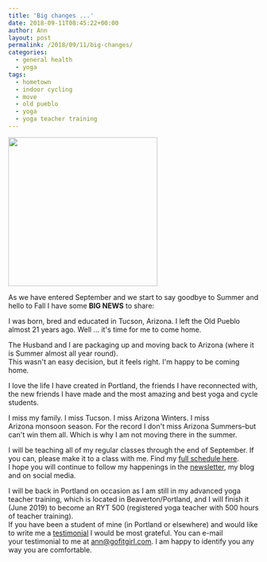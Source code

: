 ```yaml
---
title: 'Big changes ...'
date: 2018-09-11T08:45:22+00:00
author: Ann
layout: post
permalink: /2018/09/11/big-changes/
categories:
  - general health
  - yoga
tags:
  - hometown
  - indoor cycling
  - move
  - old pueblo
  - yoga
  - yoga teacher training
---
```

<a href="http://gofitgirl.com/2018/09/big-changes/i-3-tucson/" rel="attachment wp-att-16177"><img class="alignleft size-medium wp-image-16177" src="http://gofitgirl.com/wp-content/uploads/2018/08/I-3-Tucson-300x300.png" alt="" width="300" height="300" /></a>

As we have entered September and we start to say goodbye to Summer and hello to Fall I have some **BIG NEWS** to share:

I was born, bred and educated in Tucson, Arizona. I left the Old Pueblo almost 21 years ago. Well ... it's time for me to come home.  

The Husband and I are packaging up and moving back to Arizona (where it is Summer almost all year round).  
This wasn't an easy decision, but it feels right. I'm happy to be coming home.  

I love the life I have created in Portland, the friends I have reconnected with, the new friends I have made and the most amazing and best yoga and cycle students.  

I miss my family. I miss Tucson. I miss Arizona Winters. I miss Arizona monsoon season. For the record I don't miss Arizona Summers&#8211;but can't win them all. Which is why I am not moving there in the summer.  

​I will be teaching all of my regular classes through the end of September. If you can, please make it to a class with me. Find my <a href="http://gofitgirl.com/yoga-classes/" data-cke-saved-href="http://gofitgirl.com/yoga-classes/">full schedule here</a>.  
I hope you will continue to follow my happenings in the [newsletter](https://tinyletter.com/gofitgirl), my blog and on social media.  

​I will be back in Portland on occasion as I am still in my advanced yoga teacher training, which is located in Beaverton/Portland, and I will finish it (June 2019) to become an RYT 500 (registered yoga teacher with 500 hours of teacher training).  
​
If you have been a student of mine (in Portland or elsewhere) and would like to write me a <a href="http://gofitgirl.com/testimonials/" data-cke-saved-href="http://gofitgirl.com/testimonials/">testimonial</a> I would be most grateful. You can e-mail your testimonial to me at <a href="mailto:ann@gofitgirl.com?subject=Testimonial" data-cke-saved-href="mailto:ann@gofitgirl.com?subject=Testimonial">ann@gofitgirl.com</a>. I am happy to identify you any way you are comfortable.